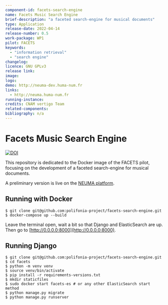 ```yaml
---
component-id: facets-search-engine
name: Facets Music Search Engine
brief-description: "a faceted search-engine for musical documents"
type: Application
release-date: 2022-04-14
release-number: 0.5
work-package: WP1
pilot: FACETS
keywords:
  - "information retrieval"
  - "search engine"
changelog:
licence: GNU GPLv3
release link: 
image:
logo:
demo: http://neuma-dev.huma-num.fr
links: 
  - http://neuma.huma-num.fr
running-instance:
credits: CNAM vertigo Team
related-components:
bibliography: n/a
---
```


# Facets Music Search Engine

[![DOI](https://zenodo.org/badge/426643864.svg)](https://zenodo.org/badge/latestdoi/426643864)

This repository is dedicated to the Docker image of the FACETS pilot, focusing on the development of a faceted search-engine for musical documents. 

A preliminary version is live on the [NEUMA platform](http://neuma.huma-num.fr).

## Running with Docker

````
$ git clone git@github.com:polifonia-project/facets-search-engine.git
$ docker-compose up --build
````
Leave the terminal open, wait a bit so that Django and ElasticSearch are up.
Then go to [http://0.0.0.0:8000](http://0.0.0.0:8000).

## Running Django

````
$ git clone git@github.com:polifonia-project/facets-search-engine.git
$ cd facets
$ python -m venv venv
$ source venv/bin/activate
$ pip install -r requirements-versions.txt
$ mkdir staticfiles
$ sudo docker start facets-es # or any other ElasticSearch start method
$ python manage.py migrate
$ python manage.py runserver
````
